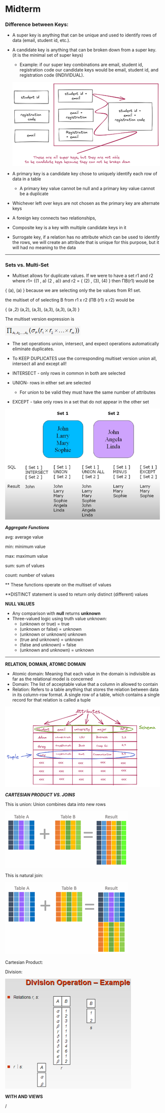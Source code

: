 # Midterm

### ************************************************************************Difference between Keys:************************************************************************

- A super key is anything that can be unique and used to identify rows of data (email, student id, etc.).
- A candidate key is anything that can be broken down from a super key. (it is the minimal set of super keys)
    - Example: if our super key combinations are email, student id, registration code our candidate keys would be email, student id, and registration code (INDIVIDUAL).
    
    ![Untitled](Midterm%204ca98f567da8464ba84bdd930c74e973/Untitled.png)
    

- A primary key is a  candidate key chose to uniquely identify each row of data in a table
    - A primary key value cannot be null and a primary key value cannot be a duplicate
- Whichever left over keys are not chosen as the primary key are alternate keys

- A foreign key connects two relationships,
- Composite key is a key with multiple candidate keys in it
- Surrogate key, if a relation has no attribute which can be used to identify the rows, we will create an attribute that is unique for this purpose, but it will had no meaning to the data

---

### ************************************************Sets vs. Multi-Set************************************************

- Multiset allows for duplicate values. If we were to have a set r1 and r2 where r1= {(1 , a) (2 , a)} and r2 = { (2) , (3), (4) } then ΠB(r1) would be

{ (a), (a) } because we are selecting only the be values from R1 set.

the multiset of of selecting B from r1 x r2 (ΠB (r1) x r2) would be

{ (a ,2) (a,2), (a,3), (a,3), (a,3), (a,3) }

 The multiset version expression is 

![Untitled](Midterm%204ca98f567da8464ba84bdd930c74e973/Untitled%201.png)

- The set operations union, intersect, and expect operations automatically eliminate duplicates.
- To KEEP DUPLICATES use the corresponding multiset version union all, intersect all and except all!

- INTERSECT - only rows in common in both are selected
- UNION- rows in either set are selected
    - For union to be valid they must have the same number of attributes
- EXCEPT - take only rows in a set that do not appear in the other set

![Untitled](Midterm%204ca98f567da8464ba84bdd930c74e973/Untitled%202.png)

*********************************************************Aggregate Functions*********************************************************

avg: average value

min: minimum value

max: maximum value

sum: sum of values

count: number of values

** These functions operate on the multiset of values

**DISTINCT statement is used to return only distinct (different) values

************NULL VALUES************

- Any comparison with ****null**** returns ****unknown****
- Three-valued logic using truth value unknown:
    - (unknown or true) = true
    - (unknown or false) = unknown
    - (unknown or unknown) unknown
    - (true and unknown) = unknown
    - (false and unknown) = false
    - (unknown and unknown) = unknown

---

******************************************RELATION, DOMAIN, ATOMIC DOMAIN******************************************

- Atomic domain: Meaning that each value in the domain is indivisible as far as the relational model is concerned
- Domain: The list of acceptable value that a column in allowed to contain
- Relation: Refers to a table anything that stores the relation between data in its column-row format. A single row of a table, which contains a single record for that relation is called a tuple

![Untitled](Midterm%204ca98f567da8464ba84bdd930c74e973/Untitled%203.png)

*********CARTESIAN PRODUCT VS. JOINS*********

This is union: Union combines data into new rows

![VisualDepictionOfJoin-r-400.png](Midterm%204ca98f567da8464ba84bdd930c74e973/VisualDepictionOfJoin-r-400.png)

This is natural join: 

![VisualDepictionOfUnion-r-400.png](Midterm%204ca98f567da8464ba84bdd930c74e973/VisualDepictionOfUnion-r-400.png)

Cartesian Product:

Division:

![Untitled](Midterm%204ca98f567da8464ba84bdd930c74e973/Untitled%204.png)

************WITH AND VIEWS************

/